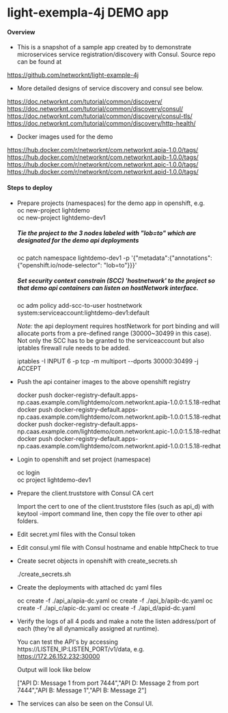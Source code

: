 # light-exempla-4j DEMO app
#### Overview

* This is a snapshot of a sample app created by to demonstrate microservices service registration/discovery with Consul. Source repo can be found at

https://github.com/networknt/light-example-4j

* More detailed designs of service discovery and consul see below.

https://doc.networknt.com/tutorial/common/discovery/
https://doc.networknt.com/tutorial/common/discovery/consul/
https://doc.networknt.com/tutorial/common/discovery/consul-tls/
https://doc.networknt.com/tutorial/common/discovery/http-health/

* Docker images used for the demo

https://hub.docker.com/r/networknt/com.networknt.apia-1.0.0/tags/
https://hub.docker.com/r/networknt/com.networknt.apib-1.0.0/tags/
https://hub.docker.com/r/networknt/com.networknt.apic-1.0.0/tags/
https://hub.docker.com/r/networknt/com.networknt.apid-1.0.0/tags/

#### Steps to deploy

* Prepare projects (namespaces) for the demo app in openshift, e.g.<br/>
    oc new-project lightdemo<br/>
    oc new-project lightdemo-dev1<br/>
    ##### Tie the project to the 3 nodes labeled with "lob=to" which are designated for the demo api deployments
    oc patch namespace lightdemo-dev1 -p '{"metadata":{"annotations":{"openshift.io/node-selector": "lob=to"}}}'<br/>
    ##### Set security context constrain (SCC) 'hostnetwork' to the project so that demo api containers can listen on hostNetwork interface.
    oc adm policy add-scc-to-user hostnetwork system:serviceaccount:lightdemo-dev1:default<br/>

   _Note:_ the api deployment requires hostNetwork for port binding and will allocate ports from a pre-defined range (30000~30499 in this case). Not only the SCC has to be granted to the serviceaccount but also iptables firewall rule needs to be added. <br/>

    iptables -I INPUT 6 -p tcp -m multiport --dports 30000:30499 -j ACCEPT

* Push the api container images to the above openshift registry

    docker push docker-registry-default.apps-np.caas.example.com/lightdemo/com.networknt.apia-1.0.0:1.5.18-redhat<br/>
    docker push docker-registry-default.apps-np.caas.example.com/lightdemo/com.networknt.apib-1.0.0:1.5.18-redhat<br/>
    docker push docker-registry-default.apps-np.caas.example.com/lightdemo/com.networknt.apic-1.0.0:1.5.18-redhat<br/>
    docker push docker-registry-default.apps-np.caas.example.com/lightdemo/com.networknt.apid-1.0.0:1.5.18-redhat<br/>

* Login to openshift and set project (namespace) <br/>

    oc login<br/>
    oc project lightdemo-dev1<br/>

* Prepare the client.truststore with Consul CA cert

   Import the cert to one of the client.truststore files (such as api_d) with keytool -import command line, then copy the file over to other api folders.

* Edit secret.yml files with the Consul token

* Edit consul.yml file with Consul hostname and enable httpCheck to true

* Create secret objects in openshift with create_secrets.sh

    ./create_secrets.sh

* Create the deployments with attached dc yaml files

    oc create -f ./api_a/apia-dc.yaml
    oc create -f ./api_b/apib-dc.yaml
    oc create -f ./api_c/apic-dc.yaml
    oc create -f ./api_d/apid-dc.yaml

* Verify the logs of all 4 pods and make a note the listen address/port of each (they're all dynamically assigned at runtime).

  You can test the API's by accessing https://LISTEN_IP:LISTEN_PORT/v1/data, e.g. https://172.26.152.232:30000

  Output will look like below

    ["API D: Message 1 from port 7444","API D: Message 2 from port 7444","API B: Message 1","API B: Message 2"]

* The services can also be seen on the Consul UI.
